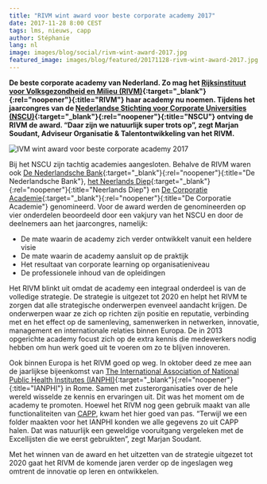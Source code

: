 ```yaml
---
title: "RIVM wint award voor beste corporate academy 2017"
date: 2017-11-28 8:00 CEST
tags: lms, nieuws, capp
author: Stéphanie
lang: nl
image: images/blog/social/rivm-wint-award-2017.jpg
featured_image: images/blog/featured/20171128-rivm-wint-award-2017.jpg
---
```


**De beste corporate academy van Nederland. Zo mag het [Rijksinstituut voor Volksgezondheid en Milieu (RIVM)](http://www.rivm.nl/){:target="_blank"}{:rel="noopener"}{:title="RIVM"} haar academy nu noemen. Tijdens het jaarcongres van de [Nederlandse Stichting voor Corporate Universities (NSCU)](http://www.nscu.nl/){:target="_blank"}{:rel="noopener"}{:title="NSCU"} ontving de RIVM de award. “Daar zijn we natuurlijk super trots op”, zegt Marjan Soudant, Adviseur Organisatie & Talentontwikkeling van het RIVM.**

![IVM wint award voor beste corporate academy 2017](/images/blog/rivm-wint-corporate-academie-2017.jpg)

Bij het NSCU zijn tachtig academies aangesloten. Behalve de RIVM waren ook [De Nederlandsche Bank](https://www.dnb.nl/home/){:target="_blank"}{:rel="noopener"}{:title="De Nederlandsche Bank"}, [het Neerlands Diep](http://neerlandsdiep.nl/){:target="_blank"}{:rel="noopener"}{:title="Neerlands Diep"} en [De Corporatie Academie](http://www.decorporatie-academie.nl/){:target="_blank"}{:rel="noopener"}{:title="De Corporatie Academie"} genomineerd. Voor de award werden de genomineerden op vier onderdelen beoordeeld door een vakjury van het NSCU en door de deelnemers aan het jaarcongres, namelijk:

- De mate waarin de academy zich verder ontwikkelt vanuit een heldere visie
- De mate waarin de academy aansluit op de praktijk
- Het resultaat van corporate learning op organisatieniveau
- De professionele inhoud van de opleidingen

Het RIVM blinkt uit omdat de academy een integraal onderdeel is van de volledige strategie. De strategie is uitgezet tot 2020 en helpt het RIVM te zorgen dat alle strategische onderwerpen evenveel aandacht krijgen. De onderwerpen waar ze zich op richten zijn positie en reputatie, verbinding met en het effect op de samenleving, samenwerken in netwerken, innovatie, management en internationale relaties binnen Europa. De in 2013 opgerichte academy focust zich op de extra kennis die medewerkers nodig hebben om hun werk goed uit te voeren om zo te blijven innoveren.

Ook binnen Europa is het RIVM goed op weg. In oktober deed ze mee aan de jaarlijkse bijeenkomst van [The International Association of National Public Health Institutes (IANPHI)](http://www.ianphi.org/){:target="_blank"}{:rel="noopener"}{:title="IANPHI"} in Rome. Samen met zusterorganisaties over de hele wereld wisselde ze kennis en ervaringen uit. Dit was het moment om de academy te promoten. Hoewel het RIVM nog geen gebruik maakt van alle functionaliteiten van [CAPP](/capp-lms/), kwam het hier goed van pas. “Terwijl we een folder maakten voor het IANPHI konden we alle gegevens zo uit CAPP halen. Dat was natuurlijk een geweldige vooruitgang vergeleken met de Excellijsten die we eerst gebruikten”, zegt Marjan Soudant.

Met het winnen van de award en het uitzetten van de strategie uitgezet tot 2020 gaat het RIVM de komende jaren verder op de ingeslagen weg omtrent de innovatie op leren en ontwikkelen.
